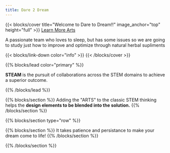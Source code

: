 ```yaml
---
title: Dare 2 Dream
---
```


{{< blocks/cover title="Welcome to Dare to Dream!!" image_anchor="top" height="full" >}}
<a class="btn btn-lg btn-primary me-3 mb-4" href="overview/"> <i class="fas fa-arrow-alt-circle-left ms-2"></i> Learn More 
</a>
<a class="btn btn-lg btn-secondary me-3 mb-4" href="/docs/4-arts">
  Arts <i class="fas fa-arrow-alt-circle-right ms-2 "></i>
</a>
<p class="lead mt-5">A passionate team who loves to sleep, but has some issues so we are going to study just how to improve and optimize through natural herbal supliments</p>
{{< blocks/link-down color="info" >}}
{{< /blocks/cover >}}


{{% blocks/lead color="primary" %}}
<p><strong>STEAM&nbsp;</strong>is the pursuit of collaborations across the STEM domains to achieve a superior outcome. </p>
{{% /blocks/lead %}}


{{% blocks/section %}}
Adding the "ARTS" to the classic STEM thinking helps the <strong>design elements to be blended into the solution.</strong>
{{% /blocks/section %}}


{{% blocks/section type="row" %}}

{{% blocks/section %}}
It takes patience and persistance to make your dream come to life!
{{% /blocks/section %}}

{{% /blocks/section %}}

